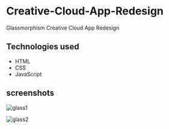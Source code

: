 
# Creative-Cloud-App-Redesign

Glassmorphism Creative Cloud App Redesign

## Technologies used

* HTML
* CSS
* JavaScript



## screenshots

![glass1](https://user-images.githubusercontent.com/71552773/169787993-f431e99e-e3ad-456b-92b2-300003fd6972.PNG)


![glass2](https://user-images.githubusercontent.com/71552773/169788163-b9738b4c-3405-4365-a180-2436746f2455.PNG)
